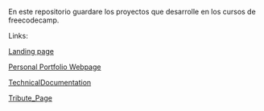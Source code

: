 En este repositorio guardare los proyectos que desarrolle en los cursos de freecodecamp.


Links:

<a href="https://ogln21.github.io/mi-portafolio/Product_Landing_Page/
">Landing page</a>

<a href="https://ogln21.github.io/mi-portafolio/Personal_Portfolio_Webpage/">Personal Portfolio Webpage</a>


<a href="https://ogln21.github.io/mi-portafolio/TechnicalDocumentation/
">TechnicalDocumentation</a>

<a href="https://ogln21.github.io/mi-portafolio/Tribute_Page/
">Tribute_Page</a>
